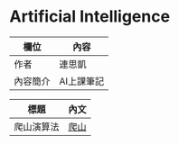 # Artificial Intelligence

欄位 | 內容
------|------
作者 | 連思凱
內容簡介 | AI上課筆記

標題 | 內文
------|------
爬山演算法 | [爬山](./爬山演算法)

